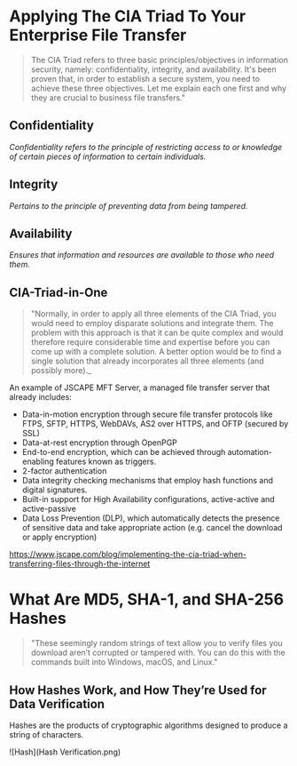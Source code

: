 # Applying The CIA Triad To Your Enterprise File Transfer

> The CIA Triad refers to three basic principles/objectives in information security, namely: confidentiality, integrity, and availability.
It's been proven that, in order to establish a secure system, you need to achieve these three objectives. Let me explain each one first and
why they are crucial to business file transfers."

## Confidentiality
 _Confidentiality refers to the principle of restricting access to or knowledge of certain pieces of information to certain individuals._
 
 
## Integrity
_Pertains to the principle of preventing data from being tampered._

## Availability
_Ensures that information and resources are available to those who need them._

## CIA-Triad-in-One
> "Normally, in order to apply all three elements of the CIA Triad, you would need to employ disparate solutions and integrate them. The problem
with this approach is that it can be quite complex and would therefore require considerable time and expertise before you can come up with a complete
solution. A better option would be to find a single solution that already incorporates all three elements (and possibly more)._

An example of JSCAPE MFT Server, a managed file transfer server that already includes:

* Data-in-motion encryption through secure file transfer protocols like FTPS, SFTP, HTTPS, WebDAVs, AS2 over HTTPS, and OFTP (secured by SSL)  
* Data-at-rest encryption through OpenPGP   
* End-to-end encryption, which can be achieved through automation-enabling features known as triggers.   
* 2-factor authentication  
* Data integrity checking mechanisms that employ hash functions and digital signatures.  
* Built-in support for High Availability configurations, active-active and active-passive  
* Data Loss Prevention (DLP), which automatically detects the presence of sensitive data and take appropriate action (e.g. cancel the download or apply encryption)  

https://www.jscape.com/blog/implementing-the-cia-triad-when-transferring-files-through-the-internet

# What Are MD5, SHA-1, and SHA-256 Hashes

> "These seemingly random strings of text allow you to verify files you download aren’t corrupted or tampered with. You can do this with the commands built into Windows, macOS, and Linux."

## How Hashes Work, and How They’re Used for Data Verification

Hashes are the products of cryptographic algorithms designed to produce a string of characters.

![Hash](Hash Verification.png)

